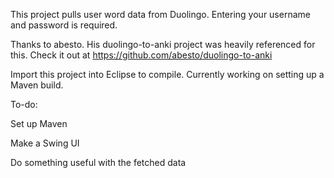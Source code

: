 This project pulls user word data from Duolingo. Entering your username and password is required.

Thanks to abesto. His duolingo-to-anki project was heavily referenced for this. Check it out at https://github.com/abesto/duolingo-to-anki

Import this project into Eclipse to compile.  Currently working on setting up a Maven build.

To-do:

Set up Maven

Make a Swing UI

Do something useful with the fetched data
